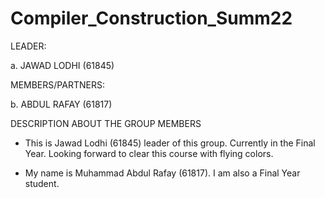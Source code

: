 # Compiler_Construction_Summ22

LEADER:

a. JAWAD LODHI (61845)

MEMBERS/PARTNERS:

b. ABDUL RAFAY (61817)

DESCRIPTION ABOUT THE GROUP MEMBERS

* This is Jawad Lodhi (61845) leader of this group. Currently in the Final Year. Looking forward to clear this course with flying colors.

* My name is Muhammad Abdul Rafay (61817). I am also a Final Year student.
